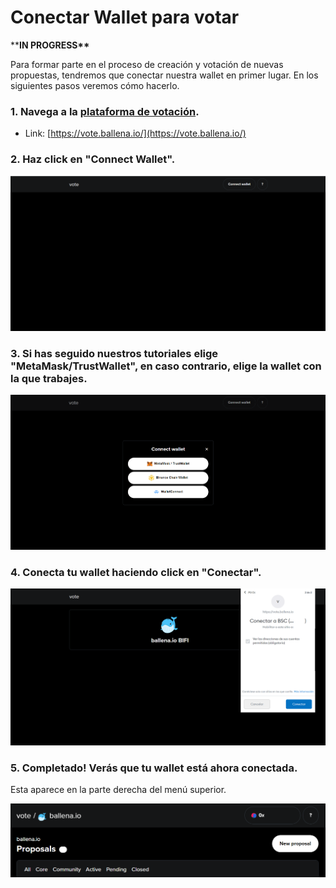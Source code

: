 # Conectar Wallet para votar

\*\***IN PROGRESS\*\***

Para formar parte en el proceso de creación y votación de nuevas propuestas, tendremos que conectar nuestra wallet en primer lugar. En los siguientes pasos veremos cómo hacerlo.

### 1. Navega a la [plataforma de votación](https://vote.ballena.io/).

* Link: [https://vote.ballena.io/](https://vote.ballena.io/)



### 2. Haz click en "Connect Wallet".



![](../../.gitbook/assets/1%20%285%29.png)



### 3. Si has seguido nuestros tutoriales elige "MetaMask/TrustWallet", en caso contrario, elige la wallet con la que trabajes.



![](../../.gitbook/assets/2%20%284%29.png)



### 4. Conecta tu wallet haciendo click en "Conectar".



![](../../.gitbook/assets/3%20%285%29.png)



### 5. Completado! Verás que tu wallet está ahora conectada. 

Esta aparece en la parte derecha del menú superior.



![](../../.gitbook/assets/6.png)



### 

### 

### 


